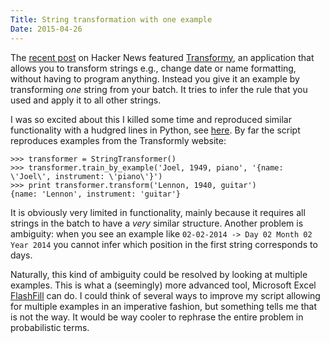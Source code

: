 ```yaml
---
Title: String transformation with one example
Date: 2015-04-26
---
```


The [recent post][3] on Hacker News featured [Transformy][2], an application that allows you to transform strings e.g., change date or name formatting, without having to program anything. Instead you give it an example by transforming *one* string from your batch. It tries to infer the rule that you used and apply it to all other strings. 

I was so excited about this I killed some time and reproduced similar functionality with a hudgred lines in Python, see [here][4]. By far the script reproduces examples from the Transformly website:

    >>> transformer = StringTransformer()
    >>> transformer.train_by_example('Joel, 1949, piano', '{name: \'Joel\', instrument: \'piano\'}')
    >>> print transformer.transform('Lennon, 1940, guitar')
    {name: 'Lennon', instrument: 'guitar'}

It is obviously very limited in functionality, mainly because it requires all strings in the batch to have a *very* similar structure. Another problem is ambiguity: when you see an example like `02-02-2014 -> Day 02 Month 02 Year 2014` you cannot infer which position in the first string corresponds to days.

Naturally, this kind of ambiguity could be resolved by looking at multiple examples. This is what a (seemingly) more advanced tool, Microsoft Excel [FlashFill][1] can do. I could think of several ways to improve my script allowing for multiple examples in an imperative fashion, but something tells me that is not the way. It would be way cooler to rephrase the entire problem in probabilistic terms.

[1]: https://support.office.com/en-us/article/Use-AutoFill-and-Flash-Fill-2e79a709-c814-4b27-8bc2-c4dc84d49464?ui=de-DE&rs=en-001&ad=DE&fromAR=1&omkt=en-001
[2]: http://www.transformy.io
[3]: https://news.ycombinator.com/item?id=9432949
[4]: https://gist.github.com/martinthenext/fc989ffa6ec84ee09962

